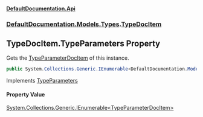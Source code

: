 #### [DefaultDocumentation\.Api](../../../../index.md 'index')
### [DefaultDocumentation\.Models\.Types](../../../../index.md#DefaultDocumentation.Models.Types 'DefaultDocumentation\.Models\.Types').[TypeDocItem](index.md 'DefaultDocumentation\.Models\.Types\.TypeDocItem')

## TypeDocItem\.TypeParameters Property

Gets the [TypeParameterDocItem](../../Parameters/TypeParameterDocItem/index.md 'DefaultDocumentation\.Models\.Parameters\.TypeParameterDocItem') of this instance\.

```csharp
public System.Collections.Generic.IEnumerable<DefaultDocumentation.Models.Parameters.TypeParameterDocItem> TypeParameters { get; }
```

Implements [TypeParameters](../../ITypeParameterizedDocItem/TypeParameters.md 'DefaultDocumentation\.Models\.ITypeParameterizedDocItem\.TypeParameters')

#### Property Value
[System\.Collections\.Generic\.IEnumerable&lt;](https://learn.microsoft.com/en-us/dotnet/api/system.collections.generic.ienumerable-1 'System\.Collections\.Generic\.IEnumerable\`1')[TypeParameterDocItem](../../Parameters/TypeParameterDocItem/index.md 'DefaultDocumentation\.Models\.Parameters\.TypeParameterDocItem')[&gt;](https://learn.microsoft.com/en-us/dotnet/api/system.collections.generic.ienumerable-1 'System\.Collections\.Generic\.IEnumerable\`1')
